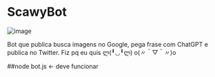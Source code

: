 # ScawyBot

![image](https://github.com/Amarakk/ScawyBot/assets/53926463/edca20a7-6c5f-47b4-a0d2-094ff9a425d8)

Bot que publica busca imagens no Google, pega frase com ChatGPT e publica no Twitter.
Fiz pq eu quis ლ(╹◡╹ლ) o(〃＾▽＾〃)o


##node bot.js <- deve funcionar
